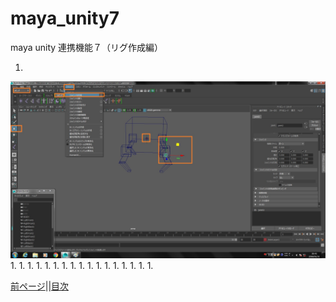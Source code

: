 # maya_unity7
maya unity 連携機能７（リグ作成編）


1. 
![](https://raw.githubusercontent.com/175B005/maya_unity3/master/direction8-3.jpg)
1. 
1. 
1. 
1. 
1. 
1. 
1. 
1. 
1. 
1. 
1. 
1. 
1. 
1. 
1. 
1. 
1. 

[前ページ](https://github.com/175B005/maya_unity6)||[目次](https://github.com/175B005/maya_unity_index)
